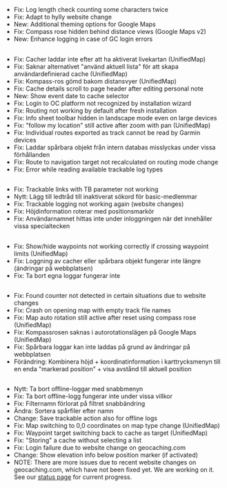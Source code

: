 ##
- Fix: Log length check counting some characters twice
- Fix: Adapt to hylly website change
- New: Additional theming options for Google Maps
- Fix: Compass rose hidden behind distance views (Google Maps v2)
- New: Enhance logging in case of GC login errors

##
- Fix: Cacher laddar inte efter att ha aktiverat livekartan (UnifiedMap)
- Fix: Saknar alternativet "använd aktuell lista" för att skapa användardefinierad cache (UnifiedMap)
- Fix: Kompass-ros gömd bakom distansvyer (UnifiedMap)
- Fix: Cache details scroll to page header after editing personal note
- New: Show event date to cache selector
- Fix: Login to OC platform not recognized by installation wizard
- Fix: Routing not working by default after fresh installation
- Fix: Info sheet toolbar hidden in landscape mode even on large devices
- Fix: "follow my location" still active after zoom with pan (UnifiedMap)
- Fix: Individual routes exported as track cannot be read by Garmin devices
- Fix: Laddar spårbara objekt från intern databas misslyckas under vissa förhållanden
- Fix: Route to navigation target not recalculated on routing mode change
- Fix: Error while reading available trackable log types

##
- Fix: Trackable links with TB parameter not working
- Nytt: Lägg till ledtråd till inaktiverat sökord för basic-medlemmar
- Fix: Trackable logging not working again (website changes)
- Fix: Höjdinformation roterar med positionsmarkör
- Fix: Användarnamnet hittas inte under inloggningen när det innehåller vissa specialtecken

##
- Fix: Show/hide waypoints not working correctly if crossing waypoint limits (UnifiedMap)
- Fix: Loggning av cacher eller spårbara objekt fungerar inte längre (ändringar på webbplatsen)
- Fix: Ta bort egna loggar fungerar inte

##
- Fix: Found counter not detected in certain situations due to website changes
- Fix: Crash on opening map with empty track file names
- Fix: Map auto rotation still active after reset using compass rose (UnifiedMap)
- Fix: Kompassrosen saknas i autorotationslägen på Google Maps (UnifiedMap)
- Fix: Spårbara loggar kan inte laddas på grund av ändringar på webbplatsen
- Förändring: Kombinera höjd + koordinatinformation i karttrycksmenyn till en enda "markerad position" + visa avstånd till aktuell position

##
- Nytt: Ta bort offline-loggar med snabbmenyn
- Fix: Ta bort offline-logg fungerar inte under vissa villkor
- Fix: Filternamn förlorat på filtret snabbändring
- Ändra: Sortera spårfiler efter namn
- Change: Save trackable action also for offline logs
- Fix: Map switching to 0,0 coordinates on map type change (UnifiedMap)
- Fix: Waypoint target switching back to cache as target (UnifiedMap)
- Fix: "Storing" a cache without selecting a list
- Fix: Login failure due to website change on geocaching.com
- Change: Show elevation info below position marker (if activated)
- NOTE: There are more issues due to recent website changes on geocaching.com, which have not been fixed yet. We are working on it. See our [status page](https://github.com/cgeo/cgeo/issues/15555) for current progress.

